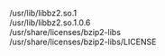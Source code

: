 /usr/lib/libbz2.so.1  
/usr/lib/libbz2.so.1.0.6  
/usr/share/licenses/bzip2-libs  
/usr/share/licenses/bzip2-libs/LICENSE  
